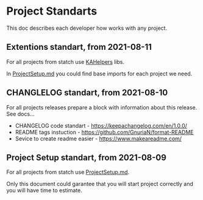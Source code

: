 # Project Standarts
This doc describes each developer how works with any project.

## Extentions standart, from 2021-08-11
For all projects from statch use [KAHelpers](https://github.com/FunkyMuse/KAHelpers) libs.

In [ProjectSetup.md](https://github.com/sergey-kulyk/base-app/blob/main/ProjectSetup.md) you could find base imports for each project we need.

## CHANGLELOG standart, from 2021-08-10
For all projects releases prepare a block with information about this release. See docs...

- CHANGELOG code standart - https://keepachangelog.com/en/1.0.0/
- README tags instuction - https://github.com/GnuriaN/format-README
- Sevice to create readme easier - https://www.makeareadme.com/

## Project Setup standart, from 2021-08-09
For all projects from statch use [ProjectSetup.md](https://github.com/sergey-kulyk/base-app/blob/main/ProjectSetup.md).

Only this document could garantee that you will start project correctly and you will have time to estimate.

